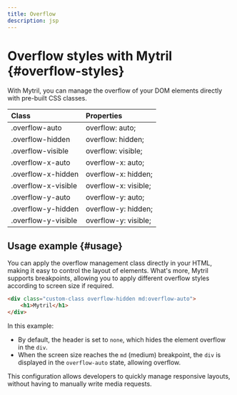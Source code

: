 ```yaml
---
title: Overflow
description: jsp
---
```


# Overflow styles with Mytril {#overflow-styles}

With Mytril, you can manage the overflow of your DOM elements directly with pre-built CSS classes.

| Class               | Properties           |
| :------------------ | :------------------- |
| .overflow-auto      | overflow: auto;      |
| .overflow-hidden    | overflow: hidden;    |
| .overflow-visible   | overflow: visible;   |
| .overflow-x-auto    | overflow-x: auto;    |
| .overflow-x-hidden  | overflow-x: hidden;  |
| .overflow-x-visible | overflow-x: visible; |
| .overflow-y-auto    | overflow-y: auto;    |
| .overflow-y-hidden  | overflow-y: hidden;  |
| .overflow-y-visible | overflow-y: visible; |

## Usage example {#usage}

You can apply the overflow management class directly in your HTML, making it easy to control the layout of elements. What's more, Mytril supports breakpoints, allowing you to apply different overflow styles according to screen size if required.

```html
<div class="custom-class overflow-hidden md:overflow-auto">
	<h1>Mytril</h1>
</div>
```

In this example:

- By default, the header is set to `none`, which hides the element overflow in the `div`.
- When the screen size reaches the `md` (medium) breakpoint, the `div` is displayed in the `overflow-auto` state, allowing overflow.

This configuration allows developers to quickly manage responsive layouts, without having to manually write media requests.
